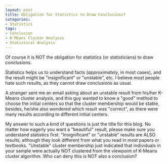 ```yaml
---
layout: post
title: Obligation for Statistics to Draw Conclusions?
categories:
- Statistics
tags:
- Conclusion
- K-Means Cluster Analysis
- Statistical Analysis
---
```


Of course it is NOT the obligation for statistics (or statisticians) to draw conclusions.

Statistics helps us to understand facts (_approximately_, in most cases), and the result might be "insignificant" or "unstable", etc. I believe most people hate such results, as they cannot draw conclusions as usual. 

A stranger sent me an email asking about an unstable result from his/her K-Means cluster analysis, and this guy wanted to know a "good" method to choose the initial centers so that the cluster membership would be stable, besides, he/she also wondered which result was "correct", as there were many results according to different initial centers.

My answer to such a kind of questions is just the title for this blog. No matter how eagerly you want a "beautiful" result, please make sure you understand statistics first. "Insignificant" or "unstable" results are ALSO results, although they look different from what you read in most papers or textbooks. "Unstable" cluster membership just indicated that individuals in your sample were actually NOT clustered from the viewpoint of K-Means cluster algorithm. Who can deny this is NOT also a conclusion?

